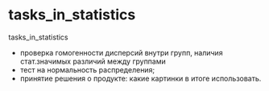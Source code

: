 # tasks_in_statistics
tasks_in_statistics

- проверка гомогенности дисперсий внутри групп, наличия стат.значимых различий между группами
- тест на нормальность распределения;
- принятие решения о продукте: какие картинки в итоге использовать.
